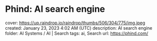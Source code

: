 # Phind: AI search engine

cover: https://up.raindrop.io/raindrop/thumbs/506/304/775/img.jpeg
created: January 23, 2023 4:02 AM (UTC)
description: AI search engine
folder: AI Systems / AI | Search
tags: ai, Search
url: https://phind.com/